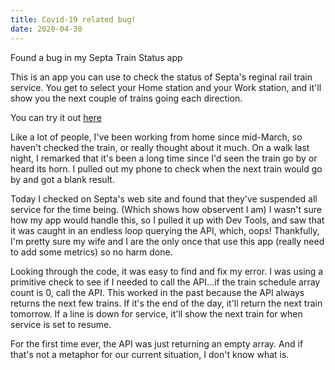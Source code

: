 ```yaml
---
title: Covid-19 related bug!
date: 2020-04-30
---
```


Found a bug in my Septa Train Status app

<!-- end -->

This is an app you can use to check the status of Septa's reginal rail train service. You get to select your Home station and your Work station, and it'll show you the next couple of trains going each direction.

You can try it out [here](https://train.akennel.com)

Like a lot of people, I've been working from home since mid-March, so haven't checked the train, or really thought about it much. On a walk last night, I remarked that it's been a long time since I'd seen the train go by or heard its horn. I pulled out my phone to check when the next train would go by and got a blank result.

Today I checked on Septa's web site and found that they've suspended all service for the time being. (Which shows how observent I am) I wasn't sure how my app would handle this, so I pulled it up with Dev Tools, and saw that it was caught in an endless loop querying the API, which, oops! Thankfully, I'm pretty sure my wife and I are the only once that use this app (really need to add some metrics) so no harm done.

Looking through the code, it was easy to find and fix my error. I was using a primitive check to see if I needed to call the API...if the train schedule array count is 0, call the API. This worked in the past because the API always returns the next few trains. If it's the end of the day, it'll return the next train tomorrow. If a line is down for service, it'll show the next train for when service is set to resume.

For the first time ever, the API was just returning an empty array. And if that's not a metaphor for our current situation, I don't know what is.
